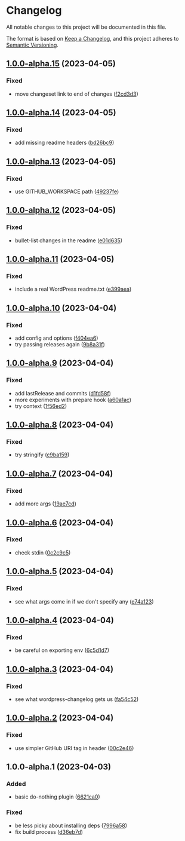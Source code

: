 # Changelog

All notable changes to this project will be documented in this file.

The format is based on [Keep a Changelog](https://keepachangelog.com/en/1.0.0/), and this project adheres to [Semantic Versioning](https://semver.org/spec/v2.0.0.html).

## [1.0.0-alpha.15](https://github.com/LovelessLabs/jexy-dummy/compare/v1.0.0-alpha.14...v1.0.0-alpha.15) (2023-04-05)


### Fixed

* move changeset link to end of changes ([f2cd3d3](https://github.com/LovelessLabs/jexy-dummy/commit/f2cd3d3c4b8bbdde6c15a3e1be828a16d96b8906))

## [1.0.0-alpha.14](https://github.com/LovelessLabs/jexy-dummy/compare/v1.0.0-alpha.13...v1.0.0-alpha.14) (2023-04-05)


### Fixed

* add missing readme headers ([bd26bc9](https://github.com/LovelessLabs/jexy-dummy/commit/bd26bc9eead965b84f90daba207e6637ed6defec))

## [1.0.0-alpha.13](https://github.com/LovelessLabs/jexy-dummy/compare/v1.0.0-alpha.12...v1.0.0-alpha.13) (2023-04-05)


### Fixed

* use GITHUB_WORKSPACE path ([49237fe](https://github.com/LovelessLabs/jexy-dummy/commit/49237fedd4a7a199acd59131e6bbdaf9c0c4f4eb))

## [1.0.0-alpha.12](https://github.com/LovelessLabs/jexy-dummy/compare/v1.0.0-alpha.11...v1.0.0-alpha.12) (2023-04-05)


### Fixed

* bullet-list changes in the readme ([e01d635](https://github.com/LovelessLabs/jexy-dummy/commit/e01d6350d7efeadfe8371d7d7f3d5bb89d6212ff))

## [1.0.0-alpha.11](https://github.com/LovelessLabs/jexy-dummy/compare/v1.0.0-alpha.10...v1.0.0-alpha.11) (2023-04-05)


### Fixed

* include a real WordPress readme.txt ([e399aea](https://github.com/LovelessLabs/jexy-dummy/commit/e399aeaeefd818e290e156e58f6cc84bcc007148))

## [1.0.0-alpha.10](https://github.com/LovelessLabs/jexy-dummy/compare/v1.0.0-alpha.9...v1.0.0-alpha.10) (2023-04-04)


### Fixed

* add config and options ([f404ea6](https://github.com/LovelessLabs/jexy-dummy/commit/f404ea6906ca58af99f45380d2744a818952822f))
* try passing releases again ([9b8a31f](https://github.com/LovelessLabs/jexy-dummy/commit/9b8a31f5adf2c9611a7317e9602924c2301dd96e))

## [1.0.0-alpha.9](https://github.com/LovelessLabs/jexy-dummy/compare/v1.0.0-alpha.8...v1.0.0-alpha.9) (2023-04-04)


### Fixed

* add lastRelease and commits ([d1fd58f](https://github.com/LovelessLabs/jexy-dummy/commit/d1fd58f5f63f9e635184d8a260768c2d2e636c48))
* more experiments with prepare hook ([a60a1ac](https://github.com/LovelessLabs/jexy-dummy/commit/a60a1acaf0a1472748532770586a5a4e4ff4b77b))
* try context ([1f56ed2](https://github.com/LovelessLabs/jexy-dummy/commit/1f56ed2b3dc234b808517fdc1d1049f5d0430bdd))

## [1.0.0-alpha.8](https://github.com/LovelessLabs/jexy-dummy/compare/v1.0.0-alpha.7...v1.0.0-alpha.8) (2023-04-04)


### Fixed

* try stringify ([c9ba159](https://github.com/LovelessLabs/jexy-dummy/commit/c9ba159b59354855bae0472da604d98229bb22d5))

## [1.0.0-alpha.7](https://github.com/LovelessLabs/jexy-dummy/compare/v1.0.0-alpha.6...v1.0.0-alpha.7) (2023-04-04)


### Fixed

* add more args ([19ae7cd](https://github.com/LovelessLabs/jexy-dummy/commit/19ae7cd245cb71c4218864c7703d0308ac3e9fae))

## [1.0.0-alpha.6](https://github.com/LovelessLabs/jexy-dummy/compare/v1.0.0-alpha.5...v1.0.0-alpha.6) (2023-04-04)


### Fixed

* check stdin ([0c2c9c5](https://github.com/LovelessLabs/jexy-dummy/commit/0c2c9c5cfa3331a15088ae7f83b1a1dfb515781a))

## [1.0.0-alpha.5](https://github.com/LovelessLabs/jexy-dummy/compare/v1.0.0-alpha.4...v1.0.0-alpha.5) (2023-04-04)


### Fixed

* see what args come in if we don't specify any ([e74a123](https://github.com/LovelessLabs/jexy-dummy/commit/e74a12375e90ac3fe9a1acac761f4113edbb1581))

## [1.0.0-alpha.4](https://github.com/LovelessLabs/jexy-dummy/compare/v1.0.0-alpha.3...v1.0.0-alpha.4) (2023-04-04)


### Fixed

* be careful on exporting env ([6c5d1d7](https://github.com/LovelessLabs/jexy-dummy/commit/6c5d1d7e49b1bca1c64b36c5de2af8110dbbbe32))

## [1.0.0-alpha.3](https://github.com/LovelessLabs/jexy-dummy/compare/v1.0.0-alpha.2...v1.0.0-alpha.3) (2023-04-04)


### Fixed

* see what wordpress-changelog gets us ([fa54c52](https://github.com/LovelessLabs/jexy-dummy/commit/fa54c52e54fe931fddf3a1d9bdaa05df59ccf9de))

## [1.0.0-alpha.2](https://github.com/LovelessLabs/jexy-dummy/compare/v1.0.0-alpha.1...v1.0.0-alpha.2) (2023-04-04)


### Fixed

* use simpler GitHub URI tag in header ([00c2e46](https://github.com/LovelessLabs/jexy-dummy/commit/00c2e46520cedd7d4e8100a9e7003309168443cc))

## 1.0.0-alpha.1 (2023-04-03)


### Added

* basic do-nothing plugin ([6621ca0](https://github.com/LovelessLabs/jexy-dummy/commit/6621ca09519422aa66c67b0dad2bae0841ef6d42))


### Fixed

* be less picky about installing deps ([7996a58](https://github.com/LovelessLabs/jexy-dummy/commit/7996a583481131dcaa282515a1c487094eeefbae))
* fix build process ([d36eb7d](https://github.com/LovelessLabs/jexy-dummy/commit/d36eb7deb756b56efcf849fc8bfec57da0394171))
